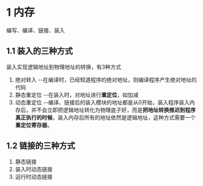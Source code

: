 # 1 内存
编写、编译、链接、装入
## 1.1 装入的三种方式
装入实现逻辑地址到物理地址的转换，有3种方式
1. 绝对转入     --在编译时，已经知道程序的绝对地址，则编译程序产生绝对地址的代码
2. 静态重定位   --在装入时，对地址进行**重定位**，如加减
3. 动态重定位   --编译、链接后的装入模块的地址都是从0开始，装入程序装入内存后，并不会立即把逻辑地址转化为物理底子好，而是**把地址转换推迟到程序真正执行的时候**，装入内存后所有的地址依然是逻辑地址，这种方式需要一个**重定位寄存器**。

## 1.2 链接的三种方式
1. 静态链接
2. 装入时动态链接
3. 运行时动态链接